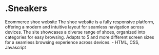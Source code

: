 # .Sneakers
Ecommerce shoe website
The shoe website is a fully responsive platform, offering a modern and intuitive layout for seamless navigation
across devices. The site showcases a diverse range of shoes, organized into categories for easy browsing.
Adapts to 5 and more different screen sizes for a seamless browsing experience across devices. - HTML, CSS,
Javascript 
